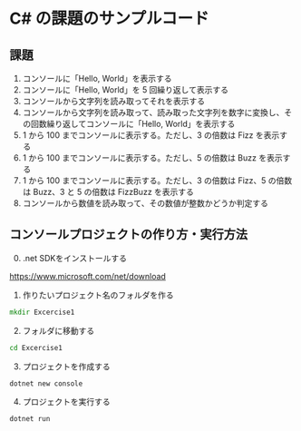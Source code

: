 # C# の課題のサンプルコード

## 課題

1. コンソールに「Hello, World」を表示する
1. コンソールに「Hello, World」を 5 回繰り返して表示する
1. コンソールから文字列を読み取ってそれを表示する
1. コンソールから文字列を読み取って、読み取った文字列を数字に変換し、その回数繰り返してコンソールに「Hello, World」を表示する
1. 1 から 100 までコンソールに表示する。ただし、3 の倍数は Fizz を表示する
1. 1 から 100 までコンソールに表示する。ただし、5 の倍数は Buzz を表示する
1. 1 から 100 までコンソールに表示する。ただし、3 の倍数は Fizz、5 の倍数は Buzz、3 と 5 の倍数は FizzBuzz を表示する
1. コンソールから数値を読み取って、その数値が整数かどうか判定する

## コンソールプロジェクトの作り方・実行方法

0. .net SDKをインストールする

https://www.microsoft.com/net/download

1. 作りたいプロジェクト名のフォルダを作る
```cmd
mkdir Excercise1
```
2. フォルダに移動する
```cmd
cd Excercise1
```

3. プロジェクトを作成する
```cmd
dotnet new console
```

4. プロジェクトを実行する
```cmd
dotnet run
```
